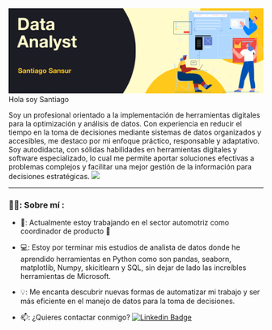 <div id="header" align="center">
  <img decoding="async" src="https://github.com/santisn88/santisn88/blob/main/Github%20banner.png" width="800"/>
</div

<h1>
  Hola soy Santiago

Soy un profesional orientado a la implementación de herramientas digitales para la optimización y análisis de
 datos. Con experiencia en reducir el tiempo en la toma de decisiones mediante sistemas de datos organizados y
 accesibles, me destaco por mi enfoque práctico, responsable y adaptativo. Soy autodidacta, con sólidas habilidades
 en herramientas digitales y software especializado, lo cual me permite aportar soluciones efectivas a problemas
 complejos y facilitar una mejor gestión de la información para decisiones estratégicas.
  <img decoding="async" src="https://media.giphy.com/media/hvRJCLFzcasrR4ia7z/giphy.gif" width="30px"/>
</h1>

---
 <div id="header" align="left">

### 👨‍💻: Sobre mí :

* 🚙: Actualmente estoy trabajando en el sector automotriz como coordinador de producto :muscle:

* 💻: Estoy por terminar mis estudios de analista de datos donde he aprendido herramientas en Python como son pandas, seaborn, matplotlib, Numpy, skicitlearn y SQL, sin dejar de lado las increíbles herramientas de Microsoft.

* 💡: Me encanta descubrir nuevas formas de automatizar mi trabajo y ser más eficiente en el manejo de datos para la toma de decisiones.

* 📫: ¿Quieres contactar conmigo? [![Linkedin Badge](https://img.shields.io/badge/-santisn88-blue?style=flat&logo=Linkedin&logoColor=white)](linkedin.com/in/santiago-sansur-ingenieromecanico)
